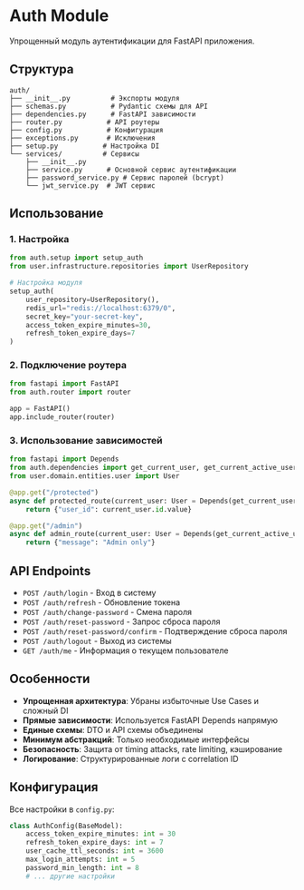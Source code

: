 # Auth Module

Упрощенный модуль аутентификации для FastAPI приложения.

## Структура

```
auth/
├── __init__.py          # Экспорты модуля
├── schemas.py           # Pydantic схемы для API
├── dependencies.py      # FastAPI зависимости
├── router.py           # API роутеры
├── config.py           # Конфигурация
├── exceptions.py       # Исключения
├── setup.py           # Настройка DI
└── services/          # Сервисы
    ├── __init__.py
    ├── service.py      # Основной сервис аутентификации
    ├── password_service.py # Сервис паролей (bcrypt)
    └── jwt_service.py  # JWT сервис
```

## Использование

### 1. Настройка

```python
from auth.setup import setup_auth
from user.infrastructure.repositories import UserRepository

# Настройка модуля
setup_auth(
    user_repository=UserRepository(),
    redis_url="redis://localhost:6379/0",
    secret_key="your-secret-key",
    access_token_expire_minutes=30,
    refresh_token_expire_days=7
)
```

### 2. Подключение роутера

```python
from fastapi import FastAPI
from auth.router import router

app = FastAPI()
app.include_router(router)
```

### 3. Использование зависимостей

```python
from fastapi import Depends
from auth.dependencies import get_current_user, get_current_active_user
from user.domain.entities.user import User

@app.get("/protected")
async def protected_route(current_user: User = Depends(get_current_user)):
    return {"user_id": current_user.id.value}

@app.get("/admin")
async def admin_route(current_user: User = Depends(get_current_active_user)):
    return {"message": "Admin only"}
```

## API Endpoints

- `POST /auth/login` - Вход в систему
- `POST /auth/refresh` - Обновление токена
- `POST /auth/change-password` - Смена пароля
- `POST /auth/reset-password` - Запрос сброса пароля
- `POST /auth/reset-password/confirm` - Подтверждение сброса пароля
- `POST /auth/logout` - Выход из системы
- `GET /auth/me` - Информация о текущем пользователе

## Особенности

- **Упрощенная архитектура**: Убраны избыточные Use Cases и сложный DI
- **Прямые зависимости**: Используется FastAPI Depends напрямую
- **Единые схемы**: DTO и API схемы объединены
- **Минимум абстракций**: Только необходимые интерфейсы
- **Безопасность**: Защита от timing attacks, rate limiting, кэширование
- **Логирование**: Структурированные логи с correlation ID

## Конфигурация

Все настройки в `config.py`:

```python
class AuthConfig(BaseModel):
    access_token_expire_minutes: int = 30
    refresh_token_expire_days: int = 7
    user_cache_ttl_seconds: int = 3600
    max_login_attempts: int = 5
    password_min_length: int = 8
    # ... другие настройки
```
